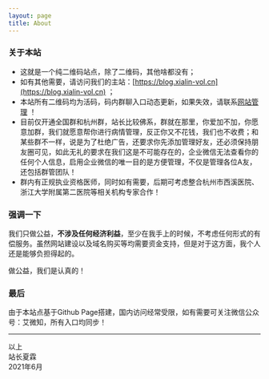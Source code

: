 ```yaml
---
layout: page
title: About
---
```


### 关于本站

- 这就是一个纯二维码站点，除了二维码，其他啥都没有；
- 如有其他需要，请访问我们的主站：[https://blog.xialin-vol.cn](https://blog.xialin-vol.cn) ；
- 本站所有二维码均为活码，码内群聊入口动态更新，如果失效，请联系[网站管理](https://qrcode.xialin-vol.cn/blog/2021/06/07/qiyeweixin/) ！
- 目前仅开通全国群和杭州群，站长比较佛系，群就在那里，你爱加不加，你愿意加群，我们就愿意帮你进行病情管理，反正你又不花钱，我们也不收费；和某些群不一样，说是为了杜绝广告，还要求你先添加管理好友，还必须保持朋友圈可见，如此无礼的要求在我们这是不可能存在的，企业微信无法查看你的任何个人信息，启用企业微信的唯一目的是方便管理，不仅是管理各位A友，还包括群管团队！
- 群内有正规执业资格医师，同时如有需要，后期可考虑整合杭州市西溪医院、浙江大学附属第二医院等相关机构专家合作！

### 强调一下

我们只做公益，**不涉及任何经济利益**，至少在我手上的时候，不考虑任何形式的有偿服务。虽然网站建设以及域名购买等均需要资金支持，但是对于这方面，我个人还是能够负担得起的。

做公益，我们是认真的！

### 最后

由于本站点基于Github Page搭建，国内访问经常受限，如有需要可关注微信公众号：艾微知，所有入口均同步！

-------
以上<br/>
站长夏霖<br/>
2021年6月
